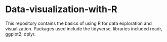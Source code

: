 # Data-visualization-with-R
This repository contains the basics of using R for data exploration and visualization. 
Packages used include the tidyverse, libraries included readr, ggplot2, dplyr.
